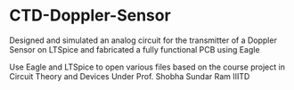 # CTD-Doppler-Sensor
Designed and simulated an analog circuit for the transmitter of a Doppler Sensor on LTSpice and fabricated a fully functional PCB using Eagle

Use Eagle and LTSpice to open various files
based on the course project in Circuit Theory and Devices
Under Prof. Shobha Sundar Ram
IIITD
